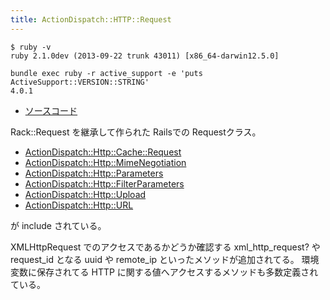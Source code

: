 ```yaml
---
title: ActionDispatch::HTTP::Request
---
```


```
$ ruby -v
ruby 2.1.0dev (2013-09-22 trunk 43011) [x86_64-darwin12.5.0]
```

```
bundle exec ruby -r active_support -e 'puts ActiveSupport::VERSION::STRING'
4.0.1
```

* [ソースコード](https://github.com/rails/rails/blob/4-0-stable/actionpack/lib/action_dispatch/http/request.rb)

Rack::Request を継承して作られた Railsでの Requestクラス。

* [ActionDispatch::Http::Cache::Request](action_dispatch/http/cache/request)
* [ActionDispatch::Http::MimeNegotiation](action_dispatch/http/mime_negotisation)
* [ActionDispatch::Http::Parameters](action_dispatch/http/parameters)
* [ActionDispatch::Http::FilterParameters](action_dispatch/http/filter_parameters)
* [ActionDispatch::Http::Upload](action_dispatch/http/uploads)
* [ActionDispatch::Http::URL](action_dispatch/http/url)

が include されている。

XMLHttpRequest でのアクセスであるかどうか確認する xml_http_request? や request_id となる uuid や remote_ip といったメソッドが追加されてる。
環境変数に保存されてる HTTP に関する値へアクセスするメソッドも多数定義されている。
